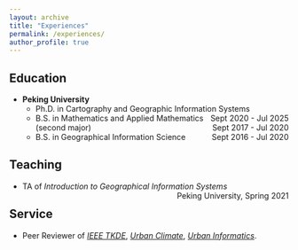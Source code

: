 ```yaml
---
layout: archive
title: "Experiences"
permalink: /experiences/
author_profile: true
---
```


## Education

* <b>Peking University</b>
    * Ph.D. in Cartography and Geographic Information Systems <span style="float:right;"> Sept 2020 - Jul 2025 </span>
    * B.S. in Mathematics and Applied Mathematics (second major) <span style="float:right;"> Sept 2017 - Jul 2020 </span>
    * B.S. in Geographical Information Science <span style="float:right;"> Sept 2016 - Jul 2020 </span>

## Teaching

* TA of *Introduction to Geographical Information Systems*  <span style="float:right;">Peking University, Spring 2021</span>

## Service

* Peer Reviewer of <i> [IEEE TKDE](https://ieeexplore.ieee.org/xpl/RecentIssue.jsp?punumber=69)</i>, <i>[Urban Climate](https://www.sciencedirect.com/journal/urban-climate)</i>, <i>[Urban Informatics](https://link.springer.com/journal/44212)</i>.  
